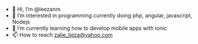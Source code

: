 - 👋 Hi, I’m @leezanm
- 👀 I’m interested in programming currently doing php, angular, javascript, Nodejs
- 🌱 I’m currently learning how to develop mobile apps with ionic
- 📫 How to reach zalie_lieza@yahoo.com

<!---
leezanm/leezanm is a ✨ special ✨ repository because its `README.md` (this file) appears on your GitHub profile.
You can click the Preview link to take a look at your changes.
--->
